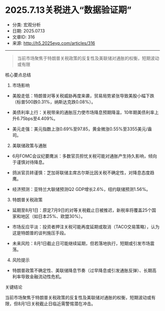 # 2025.7.13关税进入“数据验证期”

- 分类: 宏观分析
- 日期: 2025.07.13
- 文章ID: 316
- 来源: http://h5.2025eyp.com/articles/316

---

> 当前市场聚焦于特朗普关税政策的反复性及美联储对通胀的权衡，短期波动或有限

核心要点总结

1. 市场影响

- 美股走低：特朗普对等关税威胁再度来袭，贸易局势紧张导致美股小幅下跌（标普500跌0.31%，纳斯达克跌0.08%）。

- 美债利率上行：关税带来的通胀压力使市场降息预期降温，10年期美债利率上升6.75bps至4.409%。

- 美元走强：美元指数上涨0.69%至97.85，黄金微涨0.55%至3355美元/盎司。

2. 美联储政策与通胀

- 6月FOMC会议纪要鹰派：多数官员担忧关税可能对通胀产生持久影响，倾向于谨慎对待降息。

- 鸽派官员转谨慎：芝加哥联储主席古尔斯比因关税不确定性，对降息态度趋鹰。

- 经济预测：亚特兰大联储预测Q2 GDP增长2.6%，纽约联储预测1.56%。

3. 特朗普关税政策

- 延期至8月1日：原定7月9日的对等关税截止日被推迟，新税率将覆盖25个国家和地区（如日本25%、欧盟30%）。

- 市场反应平淡：投资者押注关税可能再度延期或取消（TACO交易策略），认为这是特朗普的谈判施压手段。

- 未来风险：8月1日截止日可能继续延期，但若落地执行，短期或引发市场震荡。

4. 风险提示

- 特朗普政策不确定性、美联储降息节奏（过早降息或引发通胀反弹）、长期高利率导致金融流动性危机。

关键结论

当前市场聚焦于特朗普关税政策的反复性及美联储对通胀的权衡，短期波动或有限，但8月1日关税截止日临近需警惕潜在冲击。
